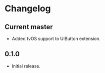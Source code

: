 Changelog
=========

Current master
--------------

- Added tvOS support to UIButton extension.

0.1.0
-----

- Initial release.
